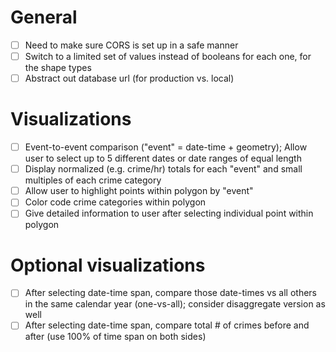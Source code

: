 # General
- [ ] Need to make sure CORS is set up in a safe manner
- [ ] Switch to a limited set of values instead of booleans for each one, for the shape types
- [ ] Abstract out database url (for production vs. local)

# Visualizations
- [ ] Event-to-event comparison ("event" = date-time + geometry); Allow user to select up to 5 different dates or date ranges of equal length
- [ ] Display normalized (e.g. crime/hr) totals for each "event" and small multiples of each crime category
- [ ] Allow user to highlight points within polygon by "event"
- [ ] Color code crime categories within polygon
- [ ] Give detailed information to user after selecting individual point within polygon

# Optional visualizations
- [ ] After selecting date-time span, compare those date-times vs all others in the same calendar year (one-vs-all); consider disaggregate version as well
- [ ] After selecting date-time span, compare total # of crimes before and after (use 100% of time span on both sides)

